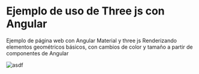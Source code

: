 # Ejemplo de uso de Three js con Angular
Ejemplo de página web con Angular Material y three js
Renderizando elementos geométricos básicos, con cambios de color y tamaño a partir de componentes de Angular

![asdf](https://user-images.githubusercontent.com/100105456/155247046-cef6e02b-db59-40a6-8086-186492d7d825.png)
